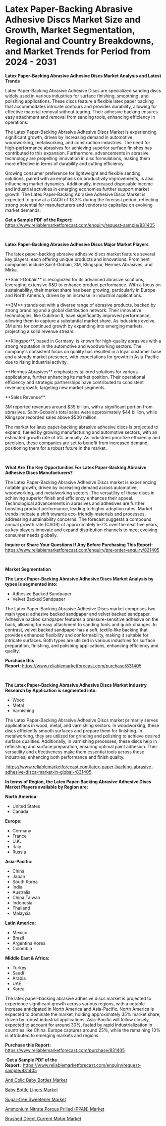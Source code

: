 <p><h1>Latex Paper-Backing Abrasive Adhesive Discs Market Size and Growth, Market Segmentation, Regional and Country Breakdowns, and Market Trends for Period from 2024 -  2031</h1></p><p><strong>Latex Paper-Backing Abrasive Adhesive Discs Market Analysis and Latest Trends</strong></p>
<p><p>Latex Paper-Backing Abrasive Adhesive Discs are specialized sanding discs widely used in various industries for surface finishing, smoothing, and polishing applications. These discs feature a flexible latex paper backing that accommodates intricate contours and provides durability, allowing for effective material removal without tearing. Their adhesive backing ensures easy attachment and removal from sanding tools, enhancing efficiency in operations.</p><p>The Latex Paper-Backing Abrasive Adhesive Discs Market is experiencing significant growth, driven by increasing demand in automotive, woodworking, metalworking, and construction industries. The need for high-performance abrasives for achieving superior surface finishes has contributed to this expansion. Furthermore, advancements in abrasive technology are propelling innovation in disc formulations, making them more effective in terms of durability and cutting efficiency.</p><p>Growing consumer preference for lightweight and flexible sanding solutions, paired with an emphasis on productivity improvements, is also influencing market dynamics. Additionally, increased disposable income and industrial activities in emerging economies further support market growth. The Latex Paper-Backing Abrasive Adhesive Discs Market is expected to grow at a CAGR of 13.3% during the forecast period, reflecting strong potential for manufacturers and vendors to capitalize on evolving market demands.</p></p>
<p><strong>Get a Sample PDF of the Report:&nbsp;</strong> <a href="https://www.reliablemarketforecast.com/enquiry/request-sample/831405?utm_campaign=1474&utm_medium=2&utm_source=Github&utm_content=ia&utm_term=13102024&utm_id=latex-paper-backing-abrasive-adhesive-discs">https://www.reliablemarketforecast.com/enquiry/request-sample/831405</a></p>
<p>&nbsp;</p>
<p><strong>Latex Paper-Backing Abrasive Adhesive Discs Major Market Players</strong></p>
<p><p>The latex paper-backing abrasive adhesive discs market features several key players, each offering unique products and innovations. Prominent companies include Saint-Gobain, 3M, Klingspor, Hermes Abrasives, and Mirka. </p><p>**Saint-Gobain** is recognized for its advanced abrasive solutions, leveraging extensive R&D to enhance product performance. With a focus on sustainability, their market share has been growing, particularly in Europe and North America, driven by an increase in industrial applications.</p><p>**3M** stands out with a diverse range of abrasive products, backed by strong branding and a global distribution network. Their innovative technologies, like Cubitron II, have significantly improved performance, allowing them to capture a substantial market share. As industries evolve, 3M aims for continued growth by expanding into emerging markets, projecting a solid revenue stream.</p><p>**Klingspor**, based in Germany, is known for high-quality abrasives with a strong reputation in the automotive and woodworking sectors. The company's consistent focus on quality has resulted in a loyal customer base and a steady market presence, with expectations for growth in Asia-Pacific due to rising industrial activity.</p><p>**Hermes Abrasives** emphasizes tailored solutions for various applications, further enhancing its market position. Their operational efficiency and strategic partnerships have contributed to consistent revenue growth, targeting new market segments.</p><p>**Sales Revenue**: </p><p>3M reported revenues around $35 billion, with a significant portion from abrasives. Saint-Gobain's total sales were approximately $44 billion, while Klingspor recorded sales above $500 million. </p><p>The market for latex paper-backing abrasive adhesive discs is projected to expand, fueled by growing manufacturing and automotive sectors, with an estimated growth rate of 5% annually. As industries prioritize efficiency and precision, these companies are set to benefit from increased demand, positioning them for a robust future in the market.</p></p>
<p>&nbsp;</p>
<p><strong>What Are The Key Opportunities For Latex Paper-Backing Abrasive Adhesive Discs Manufacturers?</strong></p>
<p><p>The Latex Paper-Backing Abrasive Adhesive Discs market is experiencing notable growth, driven by increasing demand across automotive, woodworking, and metalworking sectors. The versatility of these discs in achieving superior finish and efficiency enhances their appeal. Technological advancements in abrasives and adhesives are further boosting product performance, leading to higher adoption rates. Market trends indicate a shift towards eco-friendly materials and processes, addressing sustainability concerns. The forecast suggests a compound annual growth rate (CAGR) of approximately 5-7% over the next five years, as key players innovate and expand distribution channels to meet evolving consumer needs globally.</p></p>
<p><strong>Inquire or Share Your Questions If Any Before Purchasing This Report:</strong> <a href="https://www.reliablemarketforecast.com/enquiry/pre-order-enquiry/831405?utm_campaign=1474&utm_medium=2&utm_source=Github&utm_content=ia&utm_term=13102024&utm_id=latex-paper-backing-abrasive-adhesive-discs">https://www.reliablemarketforecast.com/enquiry/pre-order-enquiry/831405</a></p>
<p>&nbsp;</p>
<p><strong>Market Segmentation</strong></p>
<p><strong>The Latex Paper-Backing Abrasive Adhesive Discs Market Analysis by types is segmented into:</strong></p>
<p><ul><li>Adhesive Backed Sandpaper</li><li>Velvet Backed Sandpaper</li></ul></p>
<p><p>The Latex Paper-Backing Abrasive Adhesive Discs market comprises two main types: adhesive backed sandpaper and velvet backed sandpaper. Adhesive backed sandpaper features a pressure-sensitive adhesive on the back, allowing for easy attachment to sanding tools and quick changes. In contrast, velvet backed sandpaper has a soft, textile-like backing that provides enhanced flexibility and conformability, making it suitable for intricate surfaces. Both types are utilized in various industries for surface preparation, finishing, and polishing applications, enhancing efficiency and quality.</p></p>
<p><strong>Purchase this Report:&nbsp;</strong><a href="https://www.reliablemarketforecast.com/purchase/831405?utm_campaign=1474&utm_medium=2&utm_source=Github&utm_content=ia&utm_term=13102024&utm_id=latex-paper-backing-abrasive-adhesive-discs">https://www.reliablemarketforecast.com/purchase/831405</a></p>
<p>&nbsp;</p>
<p><strong>The Latex Paper-Backing Abrasive Adhesive Discs Market Industry Research by Application is segmented into:</strong></p>
<p><ul><li>Wood</li><li>Metal</li><li>Varnishing</li></ul></p>
<p><p>The Latex Paper-Backing Abrasive Adhesive Discs market primarily serves applications in wood, metal, and varnishing sectors. In woodworking, these discs efficiently smooth surfaces and prepare them for finishing. In metalworking, they are utilized for grinding and polishing to achieve desired surface qualities. Additionally, in varnishing processes, these discs help in refinishing and surface preparation, ensuring optimal paint adhesion. Their versatility and effectiveness make them essential tools across these industries, enhancing both performance and finish quality.</p></p>
<p><a href="https://www.reliablemarketforecast.com/latex-paper-backing-abrasive-adhesive-discs-market-in-global-r831405?utm_campaign=1474&utm_medium=2&utm_source=Github&utm_content=ia&utm_term=13102024&utm_id=latex-paper-backing-abrasive-adhesive-discs">&nbsp;https://www.reliablemarketforecast.com/latex-paper-backing-abrasive-adhesive-discs-market-in-global-r831405</a></p>
<p><strong>In terms of Region, the Latex Paper-Backing Abrasive Adhesive Discs Market Players available by Region are:</strong></p>
<p>
    <p> <strong> North America: </strong>
        <ul>
            <li>United States</li>
            <li>Canada</li>
        </ul>
        </p> 
    <p> <strong> Europe: </strong>
        <ul>
            <li>Germany</li>
            <li>France</li>
            <li>U.K.</li>
            <li>Italy</li>
            <li>Russia</li>
        </ul>
        </p> 
    <p> <strong> Asia-Pacific: </strong>
        <ul>
            <li>China</li>
            <li>Japan</li>
            <li>South Korea</li>
            <li>India</li>
            <li>Australia</li>
            <li>China Taiwan</li>
            <li>Indonesia</li>
            <li>Thailand</li>
            <li>Malaysia</li>
        </ul>
        </p> 
    <p> <strong> Latin America: </strong>
        <ul>
            <li>Mexico</li>
            <li>Brazil</li>
            <li>Argentina Korea</li>
            <li>Colombia</li>
        </ul>
        </p> 
    <p> <strong> Middle East & Africa: </strong>
        <ul>
            <li>Turkey</li>
            <li>Saudi</li>
            <li>Arabia</li>
            <li>UAE</li>
            <li>Korea</li>
        </ul>
    </p>
    </p>
<p><p>The latex paper-backing abrasive adhesive discs market is projected to experience significant growth across various regions, with a notable increase anticipated in North America and Asia-Pacific. North America is expected to dominate the market, holding approximately 35% market share, driven by robust industrial applications. Asia-Pacific will follow closely, expected to account for around 30%, fueled by rapid industrialization in countries like China. Europe captures around 25%, while the remaining 10% is attributed to emerging markets and regions.</p></p>
<p><strong>Purchase this Report: </strong><a href="https://www.reliablemarketforecast.com/purchase/831405?utm_campaign=1474&utm_medium=2&utm_source=Github&utm_content=ia&utm_term=13102024&utm_id=latex-paper-backing-abrasive-adhesive-discs">https://www.reliablemarketforecast.com/purchase/831405</a></p>
<p>&nbsp;<strong>Get a Sample PDF of the Report:&nbsp;&nbsp;</strong><a href="https://www.reliablemarketforecast.com/enquiry/request-sample/831405?utm_campaign=1474&utm_medium=2&utm_source=Github&utm_content=ia&utm_term=13102024&utm_id=latex-paper-backing-abrasive-adhesive-discs">https://www.reliablemarketforecast.com/enquiry/request-sample/831405</a></p>
<p><strong></strong></p>
<p><p><a href="https://www.linkedin.com/pulse/anti-colic-baby-bottles-market-analysis-product-segmentation-kx2le?utm_campaign=1474&utm_medium=2&utm_source=Github&utm_content=ia&utm_term=13102024&utm_id=latex-paper-backing-abrasive-adhesive-discs">Anti Colic Baby Bottles Market</a></p><p><a href="https://www.linkedin.com/pulse/global-baby-bottle-liners-market-exploring-share-trends-future-s9y9f?utm_campaign=1474&utm_medium=2&utm_source=Github&utm_content=ia&utm_term=13102024&utm_id=latex-paper-backing-abrasive-adhesive-discs">Baby Bottle Liners Market</a></p><p><a href="https://www.linkedin.com/pulse/sugar-free-sweetener-market-evolution-key-trends-regional-1elrf?utm_campaign=1474&utm_medium=2&utm_source=Github&utm_content=ia&utm_term=13102024&utm_id=latex-paper-backing-abrasive-adhesive-discs">Sugar-free Sweetener Market</a></p><p><a href="https://www.linkedin.com/pulse/ammonium-nitrate-porous-prilled-ppan-market-industry-trends-qoiyc?utm_campaign=1474&utm_medium=2&utm_source=Github&utm_content=ia&utm_term=13102024&utm_id=latex-paper-backing-abrasive-adhesive-discs">Ammonium Nitrate Porous Prilled (PPAN) Market</a></p><p><a href="https://www.linkedin.com/pulse/future-trajectory-brushed-direct-current-motor-market-zxfjc?utm_campaign=1474&utm_medium=2&utm_source=Github&utm_content=ia&utm_term=13102024&utm_id=latex-paper-backing-abrasive-adhesive-discs">Brushed Direct Current Motor Market</a></p></p>